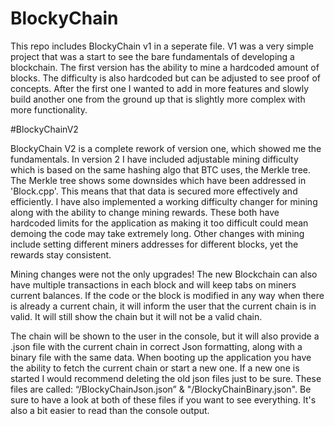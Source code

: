 # BlockyChain

This repo includes BlockyChain v1 in a seperate file. V1 was a very simple project that was a start to see the bare fundamentals of developing a blockchain. 
The first version has the ability to mine a hardcoded amount of blocks. The difficulty is also hardcoded but can be adjusted to see proof of concepts. After the first one 
I wanted to add in more features and slowly build another one from the ground up that is slightly more complex with more functionality. 

#BlockyChainV2

BlockyChain V2 is a complete rework of version one, which showed me the fundamentals. In version 2 I have included adjustable mining difficulty which is based on the same hashing algo that BTC uses, the Merkle tree. The Merkle tree shows some downsides which have been addressed in 'Block.cpp'. This means that that data is secured more effectively and efficiently.
I have also implemented a working difficulty changer for mining along with the ability to change mining rewards. These both have hardcoded limits for the application as making it too difficult could mean demoing the code may take extremely long. Other changes with mining include setting different miners addresses for different blocks, yet the rewards stay consistent.

Mining changes were not the only upgrades! The new Blockchain can also have multiple transactions in each block and will keep tabs on miners current balances.
If the code or the block is modified in any way when there is already a current chain, it will inform the user that the current chain is in valid. It will still show the chain but it will not be a valid chain.

The chain will be shown to the user in the console, but it will also provide a .json file with the current chain in correct Json formatting, along with a binary file with the same data. When booting up the application you have the ability to fetch the current chain or start a new one. If a new one is started I would recommend deleting the old json files just to be sure. 
These files are called: “/BlockyChainJson.json” & "/BlockyChainBinary.json". Be sure to have a look at both of these files if you want to see everything. It's also a bit easier to read than the console output. 

